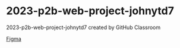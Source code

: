 # 2023-p2b-web-project-johnytd7
2023-p2b-web-project-johnytd7 created by GitHub Classroom

[Figma](https://www.figma.com/file/FsPyrYky7PCRsTcuANUkTe/Untitled?type=design&node-id=0%3A1&mode=design&t=NVhZvy2c7SJvVDRq-1)

